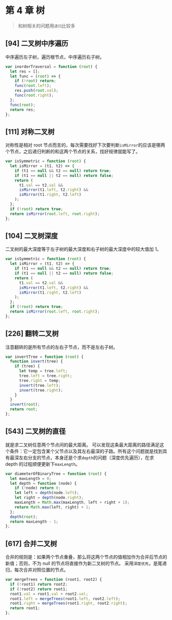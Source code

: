 # 第 4 章 树

> 和树相关的问题用`递归`比较多

## [94] 二叉树中序遍历

中序遍历左子树，遍历根节点，中序遍历右子树。

```js
var inorderTraversal = function (root) {
  let res = [];
  let func = (root) => {
    if (!root) return;
    func(root.left);
    res.push(root.val);
    func(root.right);
  };
  func(root);
  return res;
};
```

## [111] 对称二叉树

对称性是相对 root 节点而言的，每次需要找好下次要判断`isMirror`的应该是哪两个节点，之后递归判断的和这两个节点的关系，找好规律就能写了。

```js
var isSymmetric = function (root) {
  let isMirror = (t1, t2) => {
    if (t1 == null && t2 == null) return true;
    if (t1 == null || t2 == null) return false;
    return (
      t1.val == t2.val &&
      isMirror(t1.left, t2.right) &&
      isMirror(t1.right, t2.left)
    );
  };
  if (!root) return true;
  return isMirror(root.left, root.right);
};
```

## [104] 二叉树深度

二叉树的最大深度等于左子树的最大深度和右子树的最大深度中的较大值加 1。

```js
var isSymmetric = function (root) {
  let isMirror = (t1, t2) => {
    if (t1 == null && t2 == null) return true;
    if (t1 == null || t2 == null) return false;
    return (
      t1.val == t2.val &&
      isMirror(t1.left, t2.right) &&
      isMirror(t1.right, t2.left)
    );
  };
  if (!root) return true;
  return isMirror(root.left, root.right);
};
```

## [226] 翻转二叉树

注意翻转的是所有节点的左右子节点，而不是左右子树。

```js
var invertTree = function (root) {
  function invert(tree) {
    if (tree) {
      let temp = tree.left;
      tree.left = tree.right;
      tree.right = temp;
      invert(tree.left);
      invert(tree.right);
    }
  }
  invert(root);
  return root;
};
```

## [543] 二叉树的直径

就是求二叉树任意两个节点间的最大距离。
可以发现这条最大距离的路径满足这个条件：它一定包含某个父节点以及其左右最深的子路。所有这个问题就是找到具有最深左右分支的节点，本身还是个求`depth`的问题（深度优先遍历），在求 depth 的过程顺便更新下`maxLength`。

```js
var diameterOfBinaryTree = function (root) {
  let maxLength = 0;
  let depth = function (node) {
    if (!node) return 0;
    let left = depth(node.left);
    let right = depth(node.right);
    maxLength = Math.max(maxLength, left + right + 1);
    return Math.max(left, right) + 1;
  };
  depth(root);
  return maxLength - 1;
};
```

## [617] 合并二叉树

合并的规则是：如果两个节点重叠，那么将这两个节点的值相加作为合并后节点的新值；否则，不为 null 的节点将直接作为新二叉树的节点。
采用`深度优先`，是尾递归，每次合并对照位置的节点。

```js
var mergeTrees = function (root1, root2) {
  if (!root1) return root2;
  if (!root2) return root1;
  root1.val = root1.val + root2.val;
  root1.left = mergeTrees(root1.left, root2.left);
  root1.right = mergeTrees(root1.right, root2.right);
  return root1;
};
```
